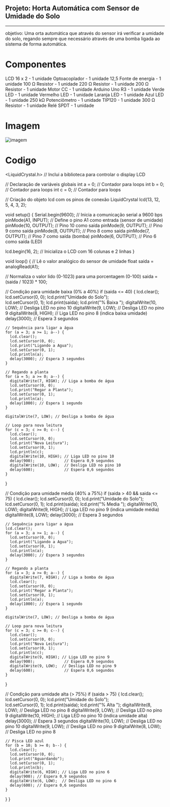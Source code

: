 ## Projeto: Horta Automática com Sensor de Umidade do Solo
-----------------------------------
objetivo: Uma orta automática que através do sensor irá verificar a 
umidade do solo, regando sempre que necessário através de uma bomba ligada
ao sistema de forma automática.

# Componentes

LCD 16 x 2 - 1 unidade
Optoacoplador - 1 unidade 
12,5  Fonte de energia - 1 unidade
100 Ω Resistor - 1 unidade
220 Ω Resistor - 1 unidade
200 Ω Resistor - 1 unidade
Motor CC - 1 unidade
Arduino Uno R3 - 1 unidade
Verde LED - 1 unidade
Vermelho LED - 1 unidade
Laranja LED - 1 unidade
Azul LED - 1 unidade
250 kΩ Potenciômetro - 1 unidade
TIP120 - 1 unidade
300 Ω Resistor - 1 unidade
Relé SPDT - 1 unidade

# Imagem
![imagem](HortaAutomáticaSensorDeUmidadedoSolo.png)

# Codigo
 <LiquidCrystal.h>  // Inclui a biblioteca para controlar o display LCD

// Declaração de variáveis globais
int a = 0;  // Contador para loops
int b = 0;  // Contador para loops
int c = 0;  // Contador para loops

// Criação do objeto lcd com os pinos de conexão
LiquidCrystal lcd(13, 12, 5, 4, 3, 2);

void setup() {
  Serial.begin(9600);  // Inicia a comunicação serial a 9600 bps
  pinMode(A1, INPUT);  // Define o pino A1 como entrada (sensor de umidade)
  pinMode(10, OUTPUT); // Pino 10 como saída
  pinMode(9, OUTPUT);  // Pino 9 como saída
  pinMode(8, OUTPUT);  // Pino 8 como saída
  pinMode(7, OUTPUT);  // Pino 7 como saída (bomba)
  pinMode(6, OUTPUT);  // Pino 6 como saída (LED)

  lcd.begin(16, 2);    // Inicializa o LCD com 16 colunas e 2 linhas
}

void loop() {
  // Lê o valor analógico do sensor de umidade
  float saida = analogRead(A1);
  
  // Normaliza o valor lido (0-1023) para uma porcentagem (0-100)
  saida = (saida / 1023) * 100; 

  // Condição para umidade baixa (0% a 40%)
  if (saida <= 40) { 
    lcd.clear();
    lcd.setCursor(0, 0);
    lcd.print("Umidade do Solo");  
    lcd.setCursor(0, 1);
    lcd.print(saida);
    lcd.print("% Baixa  ");
    digitalWrite(10, LOW);  // Desliga LED no pino 10
    digitalWrite(9, LOW);   // Desliga LED no pino 9
    digitalWrite(8, HIGH);  // Liga LED no pino 8 (indica baixa umidade)
    delay(3000);            // Espera 3 segundos

    // Sequência para ligar a água
    for (a = 3; a >= 1; a--) {
      lcd.clear();
      lcd.setCursor(0, 0);
      lcd.print("Ligando a Agua");
      lcd.setCursor(0, 1);
      lcd.println(a);
      delay(3000); // Espera 3 segundos
    }

    // Regando a planta
    for (a = 5; a >= 0; a--) {
      digitalWrite(7, HIGH); // Liga a bomba de água
      lcd.setCursor(0, 0);
      lcd.print("Regar a Planta");
      lcd.setCursor(0, 1);
      lcd.println(a);
      delay(1000); // Espera 1 segundo
    }

    digitalWrite(7, LOW); // Desliga a bomba de água

    // Loop para nova leitura
    for (c = 3; c >= 0; c--) {
      lcd.clear();
      lcd.setCursor(0, 0);
      lcd.print("Nova Leitura");
      lcd.setCursor(0, 1);
      lcd.println(c);
      digitalWrite(10, HIGH); // Liga LED no pino 10
      delay(900);             // Espera 0,9 segundos
      digitalWrite(10, LOW);  // Desliga LED no pino 10
      delay(600);             // Espera 0,6 segundos
    }
  }

  // Condição para umidade média (40% a 75%)
  if (saida > 40 && saida <= 75) { 
    lcd.clear();
    lcd.setCursor(0, 0);
    lcd.print("Umidade do Solo");    
    lcd.setCursor(0, 1);
    lcd.print(saida);
    lcd.print("% Media  ");
    digitalWrite(10, LOW);
    digitalWrite(9, HIGH); // Liga LED no pino 9 (indica umidade média)
    digitalWrite(8, LOW);
    delay(3000); // Espera 3 segundos

    // Sequência para ligar a água
    lcd.clear();
    for (a = 3; a >= 1; a--) {
      lcd.setCursor(0, 0);
      lcd.print("Ligando a Agua");
      lcd.setCursor(0, 1);
      lcd.println(a);
      delay(3000); // Espera 3 segundos 
    }

    // Regando a planta
    for (a = 3; a >= 0; a--) {
      digitalWrite(7, HIGH); // Liga a bomba de água
      lcd.clear();
      lcd.setCursor(0, 0);
      lcd.print("Regar a Planta");
      lcd.setCursor(0, 1);
      lcd.println(a);
      delay(1000); // Espera 1 segundo
    }

    digitalWrite(7, LOW); // Desliga a bomba de água

    // Loop para nova leitura
    for (c = 3; c >= 0; c--) {
      lcd.clear();
      lcd.setCursor(0, 0);
      lcd.print("Nova Leitura");
      lcd.setCursor(0, 1);
      lcd.println(c);
      digitalWrite(9, HIGH); // Liga LED no pino 9
      delay(900);             // Espera 0,9 segundos
      digitalWrite(9, LOW);  // Desliga LED no pino 9
      delay(600);             // Espera 0,6 segundos
    }
  }

  // Condição para umidade alta (> 75%)
  if (saida > 75) { 
    lcd.clear();  
    lcd.setCursor(0, 0);
    lcd.print("Umidade do Solo");    
    lcd.setCursor(0, 1);
    lcd.print(saida);
    lcd.print("% Alta  ");
    digitalWrite(8, LOW);  // Desliga LED no pino 8
    digitalWrite(9, LOW);   // Desliga LED no pino 9
    digitalWrite(10, HIGH); // Liga LED no pino 10 (indica umidade alta)
    delay(3000);  // Espera 3 segundos
    digitalWrite(10, LOW); // Desliga LED no pino 10
    digitalWrite(9, LOW);   // Desliga LED no pino 9
    digitalWrite(8, LOW);   // Desliga LED no pino 8

    // Pisca LED azul
    for (b = 10; b >= 0; b--) {
      lcd.clear(); 
      lcd.setCursor(0, 0);
      lcd.print("Aguardando");
      lcd.setCursor(0, 1);
      lcd.println(b);
      digitalWrite(6, HIGH); // Liga LED no pino 6
      delay(900); // Espera 0,9 segundos
      digitalWrite(6, LOW);  // Desliga LED no pino 6
      delay(600); // Espera 0,6 segundos 
    }
  }
}
